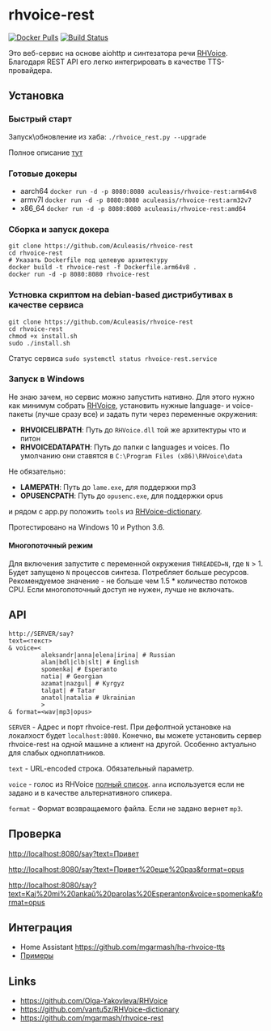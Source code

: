 rhvoice-rest 
============
[![Docker Pulls](https://img.shields.io/docker/pulls/aculeasis/rhvoice-rest.svg)](https://hub.docker.com/r/aculeasis/rhvoice-rest/) [![Build Status](https://travis-ci.org/Aculeasis/rhvoice-rest.svg?branch=aiohttp)](https://travis-ci.org/Aculeasis/rhvoice-rest)

Это веб-сервис на основе aiohttp и синтезатора речи [RHVoice](https://github.com/Olga-Yakovleva/RHVoice). Благодаря REST API его легко интегрировать в качестве TTS-провайдера.

## Установка
### Быстрый старт

Запуск\обновление из хаба: `./rhvoice_rest.py --upgrade`

Полное описание [тут](https://github.com/Aculeasis/docker-starter)

### Готовые докеры
- aarch64 `docker run -d -p 8080:8080 aculeasis/rhvoice-rest:arm64v8`
- armv7l `docker run -d -p 8080:8080 aculeasis/rhvoice-rest:arm32v7`
- x86_64 `docker run -d -p 8080:8080 aculeasis/rhvoice-rest:amd64`

### Сборка и запуск докера
    git clone https://github.com/Aculeasis/rhvoice-rest
    cd rhvoice-rest
    # Указать Dockerfile под целевую архитектуру
    docker build -t rhvoice-rest -f Dockerfile.arm64v8 .
    docker run -d -p 8080:8080 rhvoice-rest

### Устновка скриптом на debian-based дистрибутивах в качестве сервиса
    git clone https://github.com/Aculeasis/rhvoice-rest
    cd rhvoice-rest
    chmod +x install.sh
    sudo ./install.sh
Статус сервиса `sudo systemctl status rhvoice-rest.service`

### Запуск в Windows
Не знаю зачем, но сервис можно запустить нативно. Для этого нужно как минимум собрать [RHVoice](https://github.com/Olga-Yakovleva/RHVoice), установить нужные language- и voice-пакеты (лучше сразу все) и задать пути через переменные окружения:
- **RHVOICELIBPATH**: Путь до `RHVoice.dll` той же архитектуры что и питон
- **RHVOICEDATAPATH**: Путь до папки с languages и voices. По умолчанию они ставятся в `C:\Program Files (x86)\RHVoice\data`

Не обязательно:
- **LAMEPATH**: Путь до `lame.exe`, для поддержки mp3
- **OPUSENCPATH**: Путь до `opusenc.exe`, для поддержки opus

и рядом с app.py положить `tools` из [RHVoice-dictionary](https://github.com/vantu5z/RHVoice-dictionary).

Протестировано на Windows 10 и Python 3.6.

#### Многопоточный режим
Для включения запустите с переменной окружения `THREADED=N`, где `N` > 1. Будет запущено `N` процессов синтеза. Потребляет больше ресурсов.
Рекомендуемое значение - не больше чем 1.5 * количество потоков CPU. Если многопоточный доступ не нужен, лучше не включать.

## API
    http://SERVER/say?
    text=<текст>
    & voice=<
             aleksandr|anna|elena|irina| # Russian
             alan|bdl|clb|slt| # English
             spomenka| # Esperanto
             natia| # Georgian
             azamat|nazgul| # Kyrgyz
             talgat| # Tatar
             anatol|natalia # Ukrainian
             >
    & format=<wav|mp3|opus>
`SERVER` - Адрес и порт rhvoice-rest. При дефолтной установке на локалхост будет `localhost:8080`.
Конечно, вы можете установить сервер rhvoice-rest на одной машине а клиент на другой. Особенно актуально для слабых одноплатников. 

`text` - URL-encoded строка. Обязательный параметр.

`voice` - голос из RHVoice [полный список](https://github.com/Olga-Yakovleva/RHVoice/wiki/Latest-version-%28Russian%29).
`anna` используется если не задано и в качестве альтернативного спикера.

`format` - Формат возвращаемого файла. Если не задано вернет `mp3`.

## Проверка
<http://localhost:8080/say?text=Привет>

<http://localhost:8080/say?text=Привет%20еще%20раз&format=opus>

<http://localhost:8080/say?text=Kaj%20mi%20ankaŭ%20parolas%20Esperanton&voice=spomenka&format=opus>

## Интеграция
- Home Assistant https://github.com/mgarmash/ha-rhvoice-tts
- [Примеры](https://github.com/Aculeasis/rhvoice-rest/tree/master/example)

## Links
- https://github.com/Olga-Yakovleva/RHVoice
- https://github.com/vantu5z/RHVoice-dictionary
- https://github.com/mgarmash/rhvoice-rest
